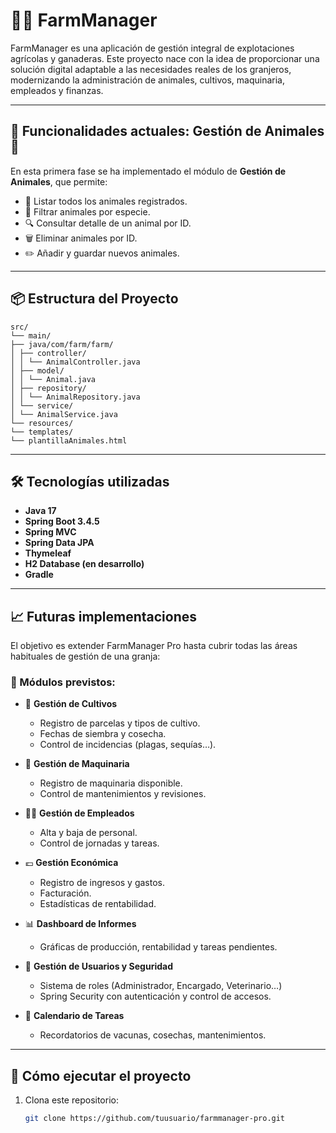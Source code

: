 # 🐄🌾 FarmManager

FarmManager es una aplicación de gestión integral de explotaciones agrícolas y ganaderas. Este proyecto nace con la idea de proporcionar una solución digital adaptable a las necesidades reales de los granjeros, modernizando la administración de animales, cultivos, maquinaria, empleados y finanzas.

---

## 📌 Funcionalidades actuales: Gestión de Animales 🐑

En esta primera fase se ha implementado el módulo de **Gestión de Animales**, que permite:

- 📃 Listar todos los animales registrados.
- 🐾 Filtrar animales por especie.
- 🔍 Consultar detalle de un animal por ID.
- 🗑️ Eliminar animales por ID.
- ✏️ Añadir y guardar nuevos animales.

---

## 📦 Estructura del Proyecto

```
src/
└── main/
├── java/com/farm/farm/
│ ├── controller/
│ │ └── AnimalController.java
│ ├── model/
│ │ └── Animal.java
│ ├── repository/
│ │ └── AnimalRepository.java
│ └── service/
│ └── AnimalService.java
└── resources/
└── templates/
└── plantillaAnimales.html
```

---

## 🛠️ Tecnologías utilizadas

- **Java 17**
- **Spring Boot 3.4.5**
- **Spring MVC**
- **Spring Data JPA**
- **Thymeleaf**
- **H2 Database (en desarrollo)**
- **Gradle**

---

## 📈 Futuras implementaciones

El objetivo es extender FarmManager Pro hasta cubrir todas las áreas habituales de gestión de una granja:

### 📌 Módulos previstos:

- 🌿 **Gestión de Cultivos**

  - Registro de parcelas y tipos de cultivo.
  - Fechas de siembra y cosecha.
  - Control de incidencias (plagas, sequías…).

- 🚜 **Gestión de Maquinaria**

  - Registro de maquinaria disponible.
  - Control de mantenimientos y revisiones.

- 👨‍🌾 **Gestión de Empleados**

  - Alta y baja de personal.
  - Control de jornadas y tareas.

- 💶 **Gestión Económica**

  - Registro de ingresos y gastos.
  - Facturación.
  - Estadísticas de rentabilidad.

- 📊 **Dashboard de Informes**

  - Gráficas de producción, rentabilidad y tareas pendientes.

- 🔐 **Gestión de Usuarios y Seguridad**

  - Sistema de roles (Administrador, Encargado, Veterinario…)
  - Spring Security con autenticación y control de accesos.

- 📅 **Calendario de Tareas**
  - Recordatorios de vacunas, cosechas, mantenimientos.

---

## 🚀 Cómo ejecutar el proyecto

1. Clona este repositorio:
   ```bash
   git clone https://github.com/tuusuario/farmmanager-pro.git
   ```
